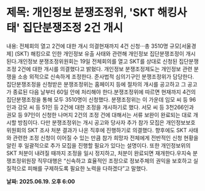 # **제목: 개인정보 분쟁조정위, 'SKT 해킹사태' 집단분쟁조정 2건 개시**

  내용: 전체회의 열고 2건에 대한 개시 의결현재까지 4건 신청···총 3510명 규모[서울경제] (SKT) 해킹으로 인한 개인정보 유출 사태와 관련해 개인정보 집단분쟁조정이 개시된다.개인정보 분쟁조정위원회는 19일 전체회의를 열고 SKT를 상대로 신청된 집단분쟁조정 2건에 대한 개시를 의결했다고 밝혔다. 개인정보 분쟁조정제도는 개인정보 관련 분쟁을 소송 외적으로 신속하게 조정한다. 준사법적 심의기구인 분쟁조정위가 담당한다. 집단분쟁조정을 신청받은 분쟁조정위는 홈페이지 등에 절차의 개시를 공고하고 그 공고가 종료된 다음 날부터 60일 안에 처리해야 한다.분쟁조정위에 따르면 현재까지 4건의 집단분쟁조정을 통해 모두 3510명이 신청했다. 분쟁조정위는 이 가운데 임모 씨 등 96인과 강모 씨 등 51인 등 2건에 대한 조정을 개시하기로 했다. 서모 씨 등 3천266인과 권모 등 97인이 신청한 나머지 2건의 조정 건에 대해서는 서류 보완이 완료되는 대로 개시할 방침이다. 다만 분쟁조정위는 개시 공고와 당사자 추가 참가 모집은 개인정보보호위원회의 SKT 조사 처분 결과가 나온 직후에 진행하기로 의결했다. 향후에도 SKT 사태와 관련한 조정 신청이 이어질 수 있는 만큼 참가 희망자 전체에게 전반적인 신청 현황을 알린 후 일괄적으로 추가 모집을 진행할 필요가 있다는 설명이다. 또한 개인정보위의 SKT 처분이 내려질 때까지 조정을 일시 정지하고, 처분이 완료되면 재개한다.우지숙 분쟁조정위원장 직무대행은 “신속하고 효율적인 조정으로 정보주체의 권익을 보호하고 실질적으로 피해를 구제하도록 필요한 노력을 다하겠다”고 말했다.

  **날짜: 2025.06.19. 오후 6:00**